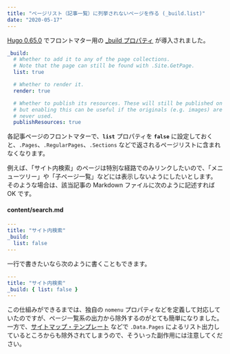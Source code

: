 ```yaml
---
title: "ページリスト（記事一覧）に列挙されないページを作る (_build.list)"
date: "2020-05-17"
---
```


[Hugo 0.65.0](https://gohugo.io/news/0.65.0-relnotes/) でフロントマター用の [_build プロパティ](https://gohugo.io/content-management/build-options/) が導入されました。

```yaml
_build:
  # Whether to add it to any of the page collections.
  # Note that the page can still be found with .Site.GetPage.
  list: true

  # Whether to render it.
  render: true

  # Whether to publish its resources. These will still be published on demand,
  # but enabling this can be useful if the originals (e.g. images) are
  # never used.
  publishResources: true
```

各記事ページのフロントマターで、__`list`__ プロパティを __`false`__ に設定しておくと、`.Pages`、`.RegularPages`、`.Sections` などで返されるページリストに含まれなくなります。

例えば、「サイト内検索」のページは特別な経路でのみリンクしたいので、「メニューツリー」や「子ページ一覧」などには表示しないようにしたいとします。
そのような場合は、該当記事の Markdown ファイルに次のように記述すれば OK です。

#### content/search.md

```yaml
---
title: "サイト内検索"
_build:
  list: false
---
```

一行で書きたいなら次のように書くこともできます。

```yaml
---
title: "サイト内検索"
_build: { list: false }
---
```

この仕組みができるまでは、独自の `nomenu` プロパティなどを定義して対応していたのですが、ページ一覧系の出力から除外するのがとても簡単になりました。
一方で、[サイトマップ・テンプレート](https://gohugo.io/templates/sitemap-template/) などで `.Data.Pages` によるリスト出力しているところからも除外されてしまうので、そういった副作用には注意してください。

